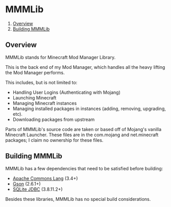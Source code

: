 MMMLib
=========

1. [Overview](#TOC-Overview)
2. [Building MMMLib](#TOC-BuildingMMMLib)

Overview
--------
<a name="TOC-Overview"></a>
MMMLib stands for Minecraft Mod Manager Library.

This is the back end of my Mod Manager, which handles all the heavy lifting the Mod Manager performs.

This includes, but is not limited to:
* Handling User Logins (Authenticating with Mojang)
* Launching Minecraft
* Managing Minecraft instances
* Managing installed packages in instances (adding, removing, upgrading, etc).
* Downloading packages from upstream

Parts of MMMLib's source code are taken or based off of Mojang's vanilla Minecraft Launcher.
These files are in the com.mojang and net.minecraft packages; I claim no ownership for these files.

Building MMMLib
---------------
<a name="TOC-BuildingMMMLib"></a>
MMMLib has a few dependencies that need to be satisfied before building:
* [Apache Commons Lang](https://commons.apache.org/proper/commons-lang/download_lang.cgi) (3.4+)
* [Gson](https://github.com/google/gson) (2.6.1+)
* [SQLite JDBC](https://github.com/xerial/sqlite-jdbc) (3.8.11.2+)

Besides these libraries, MMMLib has no special build considerations.